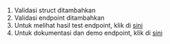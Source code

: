 1. Validasi struct ditambahkan
2. Validasi endpoint ditambahkan
3. Untuk melihat hasil test endpoint, klik di [sini](https://github.com/alhashen/final-project/tree/master/test_outputs)
4. Untuk dokumentasi dan demo endpoint, klik di [sini](https://final-project-production-5c59.up.railway.app/swagger/index.html#/)
